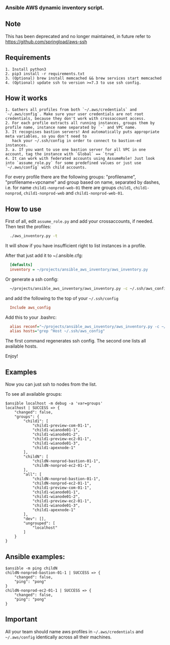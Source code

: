 ### Ansible AWS dynamic inventory script.

## Note
This has been deprecated and no longer maintained, in future refer to https://github.com/springload/aws-ssh

## Requirements

    1. Install python3
    2. pip3 install -r requirements.txt
    3. (Optional) brew install memcached && brew services start memcached
    4. (Optional) update ssh to version >=7.3 to use ssh config.

## How it works

    1. Gathers all profiles from both `~/.aws/credentials` and `~/.aws/config`. Make sure your user credentials are not root credentials, because they don't work with crossaccount access.
    2. For each profile extracts all running instances, groups them by profile name, instance name separated by `-` and VPC name.
    3. It recognises bastion servers! And automatically puts appropriate meta variables, so you don't need to
       hack your ~/.ssh/config in order to connect to bastion-ed instances.
    3. a. If you want to use one bastion server for all VPC in one account, tag the instance with `Global` == `true`
    4. It can work with federated accounts using AssumeRole! Just look into `assume_role.py` for some predefined values or just use `~/.aws/config` with child accounts.

For every profile there are the following groups: "profilename", "profilename+vpcname" and group based on name, separated by dashes, i.e. for name `child1-nonprod-web-01` there are groups `child1`, `child1-nonprod`, `child1-nonprod-web` and `child1-nonprod-web-01`.


## How to use

First of all, edit `assume_role.py` and add your crossaccounts, if needed. Then test the profiles:
  ```sh
    ./aws_inventory.py -t
  ```

It will show if you have insufficient right to list instances in a profile.

After that just add it to ~/.ansible.cfg:
  ```Ini
    [defaults]
    inventory = ~/projects/ansible_aws_inventory/aws_inventory.py
  ```

Or generate a ssh config:
  ```sh
    ~/projects/ansible_aws_inventory/aws_inventory.py -c ~/.ssh/aws_config
  ```

and add the following to the top of your `~/.ssh/config`
  ```Ini
    Include aws_config
  ```

Add this to your .bashrc:
  ```Ini
    alias reconf="~/projects/ansible_aws_inventory/aws_inventory.py -c ~/.ssh/aws_config --clear"
    alias hosts="grep ^Host ~/.ssh/aws_config"
  ```

The first command regenerates ssh config. The second one lists all available hosts.

Enjoy!


## Examples

Now you can just ssh to nodes from the list.

To see all available groups:

    $ansible localhost -m debug -a 'var=groups'
    localhost | SUCCESS => {
        "changed": false,
        "groups": {
            "child1": [
                "child1-preview-com-01-1",
                "child1-wianode01-1",
                "child1-wianode01-2",
                "child1-preview-ec2-01-1",
                "child1-wianode01-3",
                "child1-apexnode-1"
            ],
            "childN": [
                "childN-nonprod-bastion-01-1",
                "childN-nonprod-ec2-01-1",
            ],
            "all": [
                "childN-nonprod-bastion-01-1",
                "childN-nonprod-ec2-01-1",
                "child1-preview-com-01-1",
                "child1-wianode01-1",
                "child1-wianode01-2",
                "child1-preview-ec2-01-1",
                "child1-wianode01-3",
                "child1-apexnode-1"
            ],
            "dev": [],
            "ungrouped": [
                "localhost"
            ]
        }
    }

## Ansible examples:

    $ansible -m ping childN
    childN-nonprod-bastion-01-1 | SUCCESS => {
        "changed": false,
        "ping": "pong"
    }
    childN-nonprod-ec2-01-1 | SUCCESS => {
        "changed": false,
        "ping": "pong"
    }

## Important

All your team should name aws profiles in `~/.aws/credentials` and `~/.aws/config` identically across all their machines.
